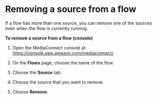 # Removing a source from a flow<a name="source-remove"></a>

If a flow has more than one source, you can remove one of the sources even when the flow is currently running\.

**To remove a source from a flow \(console\)**

1. Open the MediaConnect console at [https://console\.aws\.amazon\.com/mediaconnect/](https://console.aws.amazon.com/mediaconnect/)\.

1. On the **Flows** page, choose the name of the flow\.

1. Choose the **Source** tab\.

1. Choose the source that you want to remove\.

1. Choose **Remove**\.